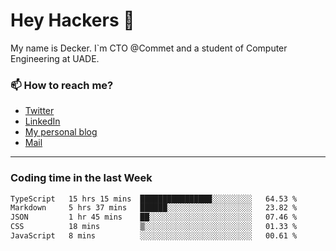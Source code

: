 # Hey Hackers 👋

My name is Decker. I`m CTO @Commet and a student of Computer Engineering at UADE.

### 📫 How to reach me?
- [Twitter](https://x.com/0xDecker) 
- [LinkedIn](https://www.linkedin.com/in/decker-urbano/) 
- [My personal blog](http://decker.sh) 
- [Mail](mailto:me@decker.sh)

---

### Coding time in the last Week

<!--START_SECTION:waka-->

```txt
TypeScript   15 hrs 15 mins  ████████████████░░░░░░░░░   64.53 %
Markdown     5 hrs 37 mins   ██████░░░░░░░░░░░░░░░░░░░   23.82 %
JSON         1 hr 45 mins    ██░░░░░░░░░░░░░░░░░░░░░░░   07.46 %
CSS          18 mins         ▒░░░░░░░░░░░░░░░░░░░░░░░░   01.33 %
JavaScript   8 mins          ░░░░░░░░░░░░░░░░░░░░░░░░░   00.61 %
```

<!--END_SECTION:waka-->
